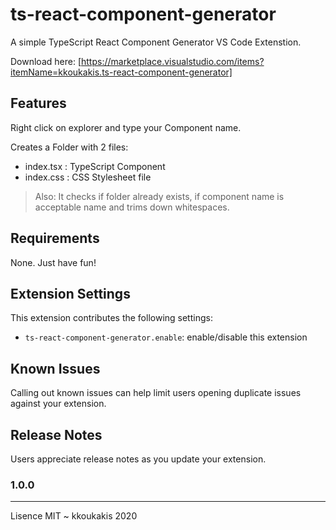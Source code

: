 # ts-react-component-generator 

A simple TypeScript React Component Generator VS Code Extenstion.

Download here:
[https://marketplace.visualstudio.com/items?itemName=kkoukakis.ts-react-component-generator]

## Features

Right click on explorer and type your Component name.

Creates a Folder with 2 files:
- index.tsx  :  TypeScript Component
- index.css  :  CSS Stylesheet file
 
> Also: It checks if folder already exists, if component name is acceptable name and trims down whitespaces.

## Requirements

None. Just have fun!

## Extension Settings

This extension contributes the following settings:

* `ts-react-component-generator.enable`: enable/disable this extension
 
 
## Known Issues

Calling out known issues can help limit users opening duplicate issues against your extension.

## Release Notes

Users appreciate release notes as you update your extension.

### 1.0.0


-----------------------------------------------------------------------------------------------------------
 
 Lisence MIT ~ kkoukakis 2020

 